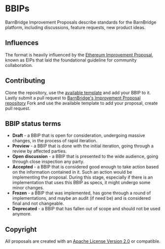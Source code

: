 # BBIPs

BarnBridge Improvement Proposals describe standards for the BarnBridge platform, including discussions, feature requests, new product ideas.

## Influences

The format is heavily influenced by the [Ethereum Improvement Proposal](https://eips.ethereum.org/), known as EIPs that laid the foundational guideline for community collaboration.

## Contributing

Clone the repository, use the [available template](./bbip-template.md) and add your BBIP to it. Lastly submit a pull request to [BarnBridge's Improvement Proposal repository](https://github.com/BarnBridge/BBIP)
Fork and use the available template to add your proposal, create pull request.

## BBIP status terms

- **Draft** - a BBIP that is open for consideration, undergoing massive changes, in the process of rapid iteration.
- **Preview** - a BBIP that is done with the initial iteration, going through a review by affected parties.
- **Open discussion** - a BBIP that is presented to the wide audience, going through close inspection any party.
- **Accepted** - a BBIP that is considered good enough to take action based on the information contained in it. Such an action would be implementing the proposal. During this stage, especially if there is an implementation that uses this BBIP as specs, it might undergo some minor changes.
- **Frozen** - a BBIP that was implemented, has gone through a round of implementations, and maybe an audit (if need be) and is considered final and not changeable.
- **Deprecated** - a BBIP that has fallen out of scope and should not be used anymore.

## Copyright

All proposals are created with an [Apache License Version 2.0](https://www.apache.org/licenses/LICENSE-2.0.txt) or compatible.

